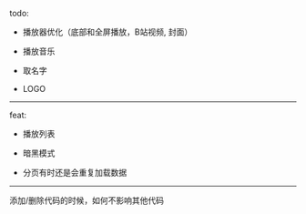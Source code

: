 todo:

- 播放器优化（底部和全屏播放，B站视频, 封面）

- 播放音乐

- 取名字

- LOGO

---

feat:

- 播放列表

- 暗黑模式

- 分页有时还是会重复加载数据


---

添加/删除代码的时候，如何不影响其他代码
